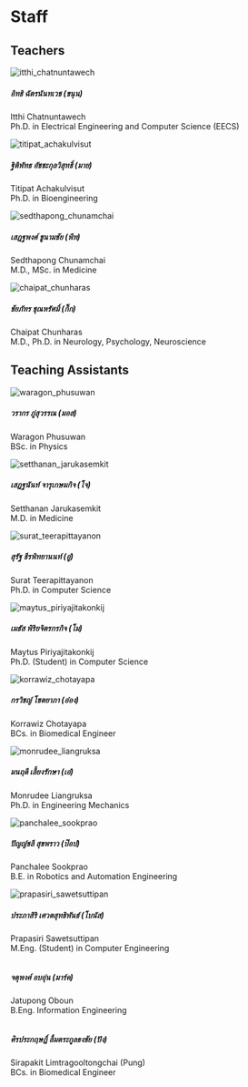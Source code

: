 # Staff

## Teachers

<!-- 1 column per row for smaller screens and 3 columns per row for larger screens with gutter of 2-->
<div class="row row-cols-1 row-cols-md-3 g-2">
    <div class="col">
        <div class="card staff-image-container">
            <img src="/img-staff/itthi_chatnuntawech.jpeg" class="card-img-top" alt="itthi_chatnuntawech">
            <div class="card-body">
                <h5 class="card-title m-0">อิทธิ ฉัตรนันทเวช (ขนุน)</h5>
                <p class="card-text">
                    Itthi Chatnuntawech<br/>
                    Ph.D. in Electrical Engineering and Computer Science (EECS)
                </p>
            </div>
        </div>
    </div>
    <div class="col">
        <div class="card staff-image-container">
            <img src="/img-staff/titipat_achakulvisut.jpeg" class="card-img-top" alt="titipat_achakulvisut">
            <div class="card-body">
                <h5 class="card-title m-0">ฐิติพัทธ อัชชะกุลวิสุทธิ์ (มาย)</h5>
                <p class="card-text">
                    Titipat Achakulvisut<br/>
                    Ph.D. in Bioengineering
                </p>
            </div>
        </div>
    </div>
    <div class="col">
        <div class="card staff-image-container">
            <img src="/img-staff/sedthapong_chunamchai.jpeg" class="card-img-top" alt="sedthapong_chunamchai">
            <div class="card-body">
                <h5 class="card-title m-0">เสฎฐพงศ์ ชูนามชัย (พีท)</h5>
                <p class="card-text">
                    Sedthapong Chunamchai<br/>
                    M.D., MSc. in Medicine
                </p>
            </div>
        </div>
    </div>
    <div class="col">
        <div class="card staff-image-container">
            <img src="/img-staff/chaipat_chunharas.jpeg" class="card-img-top" alt="chaipat_chunharas">
            <div class="card-body">
                <h5 class="card-title m-0">ชัยภัทร ชุณหรัศมิ์ (กิ๊ก)</h5>
                <p class="card-text">
                    Chaipat Chunharas<br/>
                    M.D., Ph.D. in Neurology, Psychology, Neuroscience
                </p>
            </div>
        </div>
    </div>
</div>

## Teaching Assistants

<div class="row row-cols-1 row-cols-md-3 g-2">
    <div class="col">
        <div class="card staff-image-container">
            <img src="/img-staff/waragon_phusuwan.jpeg" class="card-img-top" alt="waragon_phusuwan">
            <div class="card-body">
                <h5 class="card-title m-0">วรากร ภู่สุวรรณ (มอส)</h5>
                <p class="card-text">
                    Waragon  Phusuwan <br/>
                    BSc. in Physics
                </p>
            </div>
        </div>
    </div>
    <div class="col">
        <div class="card staff-image-container">
            <img src="/img-staff/setthanan_jarukasemkit.jpeg" class="card-img-top" alt="setthanan_jarukasemkit">
            <div class="card-body">
                <h5 class="card-title m-0">เสฏฐนันท์ จารุเกษมกิจ (โจ)</h5>
                <p class="card-text">
                    Setthanan Jarukasemkit<br/>
                    M.D. in Medicine
                </p>
            </div>
        </div>
    </div>
    <div class="col">
        <div class="card staff-image-container">
            <img src="/img-staff/surat_teerapittayanon.jpeg" class="card-img-top" alt="surat_teerapittayanon">
            <div class="card-body">
                <h5 class="card-title m-0">สุรัฐ ธีรพิทยานนท์ (อู๋)</h5>
                <p class="card-text">
                    Surat Teerapittayanon<br/>
                    Ph.D. in Computer Science
                </p>
            </div>
        </div>
    </div>
    <div class="col">
        <div class="card staff-image-container">
            <img src="/img-staff/maytus_piriyajitakonkij.jpeg" class="card-img-top" alt="maytus_piriyajitakonkij">
            <div class="card-body">
                <h5 class="card-title m-0">เมธัส พิริยจิตรกรกิจ (โม)</h5>
                <p class="card-text">
                    Maytus Piriyajitakonkij<br/>
                    Ph.D. (Student) in Computer Science
                </p>
            </div>
        </div>
    </div>
    <div class="col">
        <div class="card staff-image-container">
            <img src="/img-staff/korrawiz_chotayapa.jpeg" class="card-img-top" alt="korrawiz_chotayapa">
            <div class="card-body">
                <h5 class="card-title m-0">กรวิชญ์  โชตยาภา (อ๋อง)</h5>
                <p class="card-text">
                    Korrawiz Chotayapa <br/>
                    BCs. in Biomedical Engineer
                </p>
            </div>
        </div>
    </div>
    <div class="col">
        <div class="card staff-image-container">
            <img src="/img-staff/monrudee_liangruksa.jpeg" class="card-img-top" alt="monrudee_liangruksa">
            <div class="card-body">
                <h5 class="card-title m-0">มนฤดี เลี้ยงรักษา (เอ๋)</h5>
                <p class="card-text">
                    Monrudee Liangruksa<br/>
                    Ph.D. in Engineering Mechanics
                </p>
            </div>
        </div>
    </div>
    <div class="col">
        <div class="card staff-image-container">
            <img src="/img-staff/panchalee_sookprao.jpg" class="card-img-top" alt="panchalee_sookprao">
            <div class="card-body">
                <h5 class="card-title m-0">ปัญญ์ชลี สุขพราว (ป๊อป)</h5>
                <p class="card-text">
                    Panchalee Sookprao<br/>
                    B.E. in Robotics and Automation Engineering
                </p>
            </div>
        </div>
    </div>
    <div class="col">
        <div class="card staff-image-container">
            <img src="/img-staff/prapasiri_sawetsuttipan.jpg" class="card-img-top" alt="prapasiri_sawetsuttipan">
            <div class="card-body">
                <h5 class="card-title m-0">ประภาสิริ เศวตสุทธิพันธ์ (โบนัส)</h5>
                <p class="card-text">
                    Prapasiri Sawetsuttipan<br/>
                    M.Eng. (Student) in Computer Engineering
                </p>
            </div>
        </div>
    </div>
    <div class="col">
        <div class="card staff-image-container">
            <img src="/img-staff/jatupong-oboun.jpg" class="card-img-top" alt="">
            <div class="card-body">
                <h5 class="card-title m-0">จตุพงศ์ อบอุ่น (มาร์ค)</h5>
                <p class="card-text">
                    Jatupong Oboun<br/>
                    B.Eng. Information Engineering
                </p>
            </div>
        </div>
    </div>
    <div class="col">
        <div class="card staff-image-container">
            <img src="/img-staff/sirapakit-limtragooltongchai.png" class="card-img-top" alt="">
            <div class="card-body">
                <h5 class="card-title m-0">ศิรประกฤษฎิ์ ลิ้มตระกูลธงชัย (ปัง)</h5>
                <p class="card-text">
                    Sirapakit Limtragooltongchai (Pung)<br/>
                    BCs. in Biomedical Engineer
                </p>
            </div>
        </div>
    </div>
</div>
